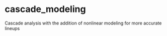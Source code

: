 # cascade_modeling
Cascade analysis with the addition of nonlinear modeling for more accurate lineups
